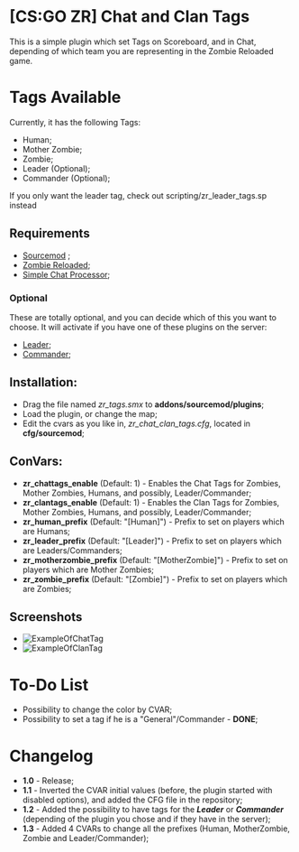 # [CS:GO ZR] Chat and Clan Tags

This is a simple plugin which set Tags on Scoreboard, and in Chat, depending of which team you are representing in the Zombie Reloaded game.

# Tags Available

Currently, it has the following Tags:

* Human;
* Mother Zombie;
* Zombie;
* Leader (Optional);
* Commander (Optional);

If you only want the leader tag, check out scripting/zr_leader_tags.sp instead

## Requirements

* [Sourcemod](https://www.sourcemod.net/) ;
* [Zombie Reloaded](https://forums.alliedmods.net/showthread.php?t=277597);
* [Simple Chat Processor](https://forums.alliedmods.net/showpost.php?p=2629088&postcount=413);

### Optional

These are totally optional, and you can decide which of this you want to choose.
It will activate if you have one of these plugins on the server:

* [Leader](https://forums.alliedmods.net/showthread.php?p=2559021);
* [Commander](https://forums.alliedmods.net/showthread.php?p=2368827);

## Installation:

* Drag the file named *zr_tags.smx* to **addons/sourcemod/plugins**;
* Load the plugin, or change the map;
* Edit the cvars as you like in, *zr_chat_clan_tags.cfg*, located in **cfg/sourcemod**;


## ConVars:
* **zr_chattags_enable** (Default: 1) - Enables the Chat Tags for Zombies, Mother Zombies, Humans, and possibly, Leader/Commander;
* **zr_clantags_enable** (Default: 1) - Enables the Clan Tags for Zombies, Mother Zombies, Humans, and possibly, Leader/Commander;
* **zr_human_prefix** (Default: "[Human]") - Prefix to set on players which are Humans;
* **zr_leader_prefix** (Default: "[Leader]") - Prefix to set on players which are Leaders/Commanders;
* **zr_motherzombie_prefix** (Default: "[MotherZombie]") - Prefix to set on players which are Mother Zombies;
* **zr_zombie_prefix** (Default: "[Zombie]") - Prefix to set on players which are Zombies;


## Screenshots

* ![ExampleOfChatTag](https://i.imgur.com/0bQty5f.png "Example of Chat Tag")
* ![ExampleOfClanTag](https://i.imgur.com/aQihW4a.png "Example of Clan Tag")

# To-Do List

* Possibility to change the color by CVAR;
* Possibility to set a tag if he is a "General"/Commander - **DONE**;

# Changelog

* **1.0** - Release;
* **1.1** - Inverted the CVAR initial values (before, the plugin started with disabled options), and added the CFG file in the repository;
* **1.2** - Added the possibility to have tags for the ***Leader*** or ***Commander*** (depending of the plugin you chose and if they have in the server);
* **1.3** - Added 4 CVARs to change all the prefixes (Human, MotherZombie, Zombie and Leader/Commander);
